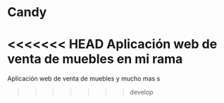 # Candy
<<<<<<< HEAD
Aplicación web de venta de muebles en mi rama
=======

Aplicación web de venta de muebles y mucho mas s

>>>>>>> develop
